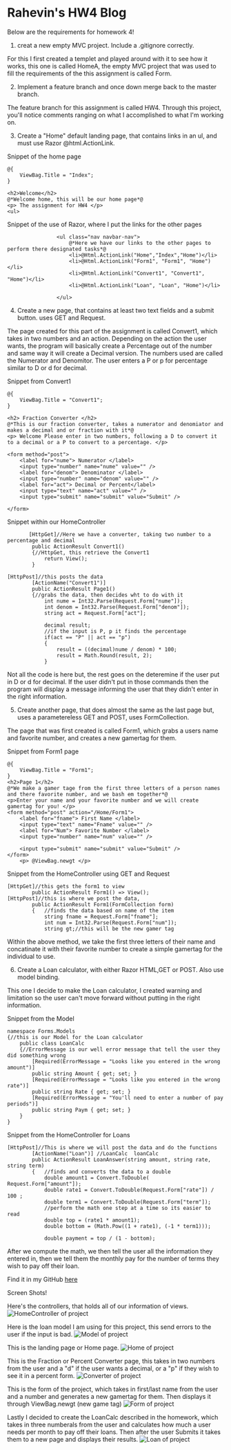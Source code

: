 # Rahevin's HW4 Blog

Below are the requirements for homework 4!

1) creat a new empty MVC project. Include a .gitignore correctly.

For this I first created a templet and played around with it to see how it works,
this one is called HomeA, the empty MVC project that was used to fill the requirements
of the this assignment is called Form.

2) Implement a feature branch and once down merge back to the master branch.

The feature branch for this assignment is called HW4. Through this project, you'll notice comments ranging on what I accomplished to what I'm working on.

3) Create a "Home" default landing page, that contains links in an ul, and must use Razor @html.ActionLink. 

Snippet of the home page
```
@{
    ViewBag.Title = "Index";
}

<h2>Welcome</h2>
@*Welcome home, this will be our home page*@
<p> The assignment for HW4 </p>
<ul>
```

Snippet of the use of Razor, where I put the links for the other pages
```
                <ul class="nav navbar-nav">
                    @*Here we have our links to the other pages to perform there designated tasks*@
                    <li>@Html.ActionLink("Home","Index","Home")</li>
                    <li>@Html.ActionLink("Form1", "Form1", "Home")</li>
                    <li>@Html.ActionLink("Convert1", "Convert1", "Home")</li>
                    <li>@Html.ActionLink("Loan", "Loan", "Home")</li>
                    
                </ul>
```

4) Create a new page, that contains at least two text fields and a submit button. uses GET and Request. 

The page created for this part of the assignment is called Convert1, which takes in two numbers and an action. Depending on the action the user wants, the program will basically create a Percentage out of the number and same way it will create a Decimal version. The numbers used are called the Numerator and Denomitor. The user enters a P or p for percentage similar to D or d for decimal. 

Snippet from Convert1
```
@{
    ViewBag.Title = "Convert1";
}

<h2> Fraction Converter </h2>
@*This is our fraction converter, takes a numerator and denomiator and 
makes a decimal and or fraction with it*@
<p> Welcome Please enter in two numbers, following a D to convert it to a decimal or a P to convert to a percentage. </p>

<form method="post">
    <label for="nume"> Numerator </label>
    <input type="number" name="nume" value="" />
    <label for="denom"> Denominator </label>
    <input type="number" name="denom" value="" />
    <label for="act"> Decimal or Percent</label>
    <input type="text" name="act" value="" />
    <input type="submit" name="submit" value="Submit" />

</form>
```

Snippet within our HomeController
```
       [HttpGet]//Here we have a converter, taking two number to a percentage and decimal
        public ActionResult Convert1()
        {//HttpGet, this retrieve the Convert1
            return View();
        }

[HttpPost]//this posts the data
        [ActionName("Convert1")]
        public ActionResult Page1()
        {//grabs the data, then decides wht to do with it
            int nume = Int32.Parse(Request.Form["nume"]);
            int denom = Int32.Parse(Request.Form["denom"]);
            string act = Request.Form["act"];

            decimal result;
            //if the input is P, p it finds the percentage
            if(act == "P" || act == "p")
            {
                result = ((decimal)nume / denom) * 100;
                result = Math.Round(result, 2);
            }
```
Not all the code is here but, the rest goes on the deteremine if the user put in D or d for decimal. If the user didn't put in those commands then the program will display a message informing the user that they didn't enter in the right information.

5) Create another page, that does almost the same as the last page but, uses a parametereless GET and POST, uses FormCollection.

The page that was first created is called Form1, which grabs a users name and favorite number, and creates a new gamertag for them.

Snippet from Form1 page
```
@{
    ViewBag.Title = "Form1";
}
<h2>Page 1</h2>
@*We make a gamer tage from the first three letters of a person names
and there favorite number, and we bash em together*@
<p>Enter your name and your favorite number and we will create gamertag for you! </p>
<form method="post" action="/Home/Form1">
    <label for="fname"> First Name </label>
    <input type="text" name="Fname" value="" />
    <label for="Num"> Favorite Number </label>
    <input type="number" name="num" value="" />

    <input type="submit" name="submit" value="Submit" />
</form>
    <p> @ViewBag.newgt </p>
```
Snippet from the HomeController using GET and Request
```
[HttpGet]//this gets the form1 to view
        public ActionResult Form1() => View();
[HttpPost]//this is where we post the data,   
        public ActionResult Form1(FormCollection form)
        {   //finds the data based on name of the item
            string fname = Request.Form["fname"];
            int num = Int32.Parse(Request.Form["num"]);
            string gt;//this will be the new gamer tag
```
Within the above method, we take the first three letters of their name and concatinate it with their favorite number to create a simple gamertag for the individual to use.

6) Create a Loan calculator, with either Razor HTML,GET or POST. Also use model binding.

This one I decide to make the Loan calculator, I created warning and limitation so the user can't move forward without putting in the right information.

Snippet from the Model
```
namespace Forms.Models
{//this is our Model for the Loan calculator
    public class LoanCalc
    {//ErrorMessage is our well error message that tell the user they did something wrong
        [Required(ErrorMessage = "Looks like you entered in the wrong amount")]
        public string Amount { get; set; }
        [Required(ErrorMessage = "Looks like you entered in the wrong rate")]
        public string Rate { get; set; }
        [Required(ErrorMessage = "You'll need to enter a number of pay periods")]
        public string Paym { get; set; }
    }
}
```
Snippet from the HomeController for Loans
```
[HttpPost]//This is where we will post the data and do the functions
        [ActionName("Loan")] //LoanCalc  loanCalc
        public ActionResult LoanAnswer(string amount, string rate, string term)
        {   //finds and converts the data to a double
            double amount1 = Convert.ToDouble( Request.Form["amount"]);
            double rate1 = Convert.ToDouble(Request.Form["rate"]) / 100 ;
            double term1 = Convert.ToDouble(Request.Form["term"]);
            //perform the math one step at a time so its easier to read
            double top = (rate1 * amount1);
            double bottom = (Math.Pow((1 + rate1), (-1 * term1)));

            double payment = top / (1 - bottom);
```
After we compute the math, we then tell the user all the information they entered in, then we tell them the monthly pay for the number of terms they wish to pay off their loan. 

Find it in my GitHub [here](https://github.com/RahevinSlade/rahevinslade.github.io/tree/master/HW4/Forms/Forms)

Screen Shots!

Here's the controllers, that holds all of our information of views.
![HomeController of project](HomeController.PNG) 

Here is the loan model I am using for this project, this send errors to the user if the input is bad.
![Model of project](Model.PNG) 

This is the landing page or Home page.
![Home of project](Home.PNG) 

This is the Fraction or Percent Converter page, this takes in two numbers from the user and a "d" if the user wants a decimal, or a "p" if they wish to see it in a percent form.
![Converter of project](Convert.PNG)

This is the form of the project, which takes in first/last name from the user and a number and generates a new gamertag for them. Then displays it through ViewBag.newgt (new game tag)
![Form of project](Form.PNG)

Lastly I decided to create the LoanCalc described in the homework, which takes in three numberals from the user and calculates how much a user needs per month to pay off their loans. Then after the user Submits it takes them to a new page and displays their results.
![Loan of project](Loan.PNG)